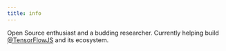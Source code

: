```yaml
---
title: info
---
```


Open Source enthusiast and a budding researcher. Currently helping build [@TensorFlowJS](https://github.com/tensorflow/tfjs) and its ecosystem.
